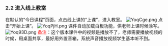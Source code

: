 ### 2.2    进入线上教室

在默认的“今日课程”页面，点击线上课的“上课”，进入教室。
![YoqCge.png](https://s1.ax1x.com/2020/05/20/YoqCge.png)
点击“开始上课”。
![YoqPjH.png](https://s1.ax1x.com/2020/05/20/YoqPjH.png)
课件自动加载白板功能，供老师上课时候涂写。
![Yoq93D.png](https://s1.ax1x.com/2020/05/20/Yoq93D.png)
<font color=red>备注</font>：这个版本课件中的视频是播放不了，老师需要播放视频的时候，用桌面共享，最好用外置音箱，系统声音播放视频学生基本听不到。
